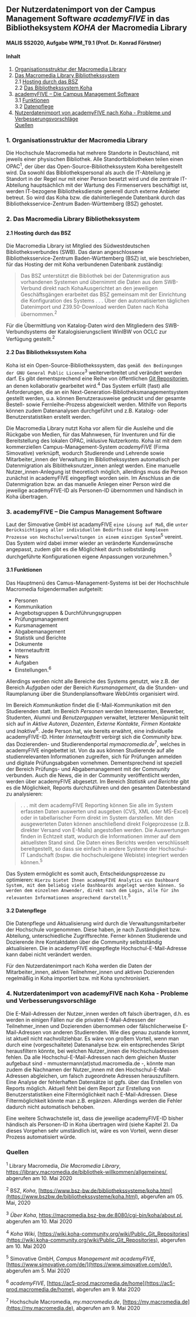 ## Der Nutzerdatenimport von der Campus Management Software *academyFIVE* in das Bibliotheksystem *KOHA* der Macromedia Library
#### MALIS SS2020, Aufgabe WPM_T9.1 (Prof. Dr. Konrad Förstner)

#### Inhalt
1. [Organisationsstruktur der Macromedia Library](#macromedialibrary)  
2. [Das Macromedia Library Bibliothekssystem](#Bibliothekssystem)  
    2.1 [Hosting durch das BSZ](#Hosting)    
    2.2 [Das Bibliothekssystem Koha](#Koha)      
3. [academyFIVE – Die Campus Management Software](#academyFIVE)     
    3.1 [Funktionen](#Funktionen)         
    3.2 [Datenpflege](#Datenpflege)     
4. [Nutzerdatenimport von academyFIVE nach Koha - Probleme und Verbesserungsvorschläge](#Nutzerdatenimport)   
[Quellen](#Quellen) 

### 1. Organisationsstruktur der Macromedia Library <a name="macromedialibrary" /></a>

Die Hochschule Macromedia hat mehrere Standorte in Deutschland, mit jeweils einer physischen Bibliothek. Alle Standortbibliotheken teilen einen OPAC<sup>1</sup>, der über das Open-Source-Bibliothekssystem Koha bereitgestellt wird. Da sowohl das Bibliothekspersonal als auch die IT-Abteilung je Standort in der Regel nur mit einer Person besetzt wird und die zentrale IT-Abteilung hauptsächlich mit der Wartung des Firmenservers beschäftigt ist, werden IT-bezogene Bibliotheksdienste generell durch externe Anbieter betreut. So wird das Koha bzw. die dahinterliegende Datenbank durch das Bibliotheksservice-Zentrum Baden-Württemberg (BSZ) gehostet. 
  
### 2. Das Macromedia Library Bibliothekssystem <a name="Bibliothekssystem" /></a>

#### 2.1 Hosting durch das BSZ <a name="Hosting" /></a>

Die Macromedia Library ist Mitglied des Südwestdeutschen Bibliotheksverbundes (SWB). Das daran angeschlossene Bibliotheksservice-Zentrum Baden-Württemberg (BSZ) ist, wie beschrieben, für das Hosting der mit Koha verbundenen Datenbank zuständig: 

> Das BSZ unterstützt die Bibliothek bei der Datenmigration aus vorhandenen 
> Systemen und übernimmt die Daten aus dem SWB-Verbund direkt nach
> KohaAusgerichtet an den jeweiligen Geschäftsgängen erarbeitet das BSZ 
> gemeinsam mit der Einrichtung die Konfiguration des Systems . . . Über den
> automatisierten täglichen Datenimport und Z39.50-Download werden Daten nach
> Koha übernommen.<sup>2</sup>  

Für die Übermittlung von Katalog-Daten wird den Mitgliedern des SWB-Verbundsystems der Katalogisierungsclient WinIBW von OCLC zur Verfügung gestellt.<sup>2</sup>   
   
#### 2.2 Das Bibliothekssystem Koha <a name="Koha" /></a>

Koha ist ein Open-Source-Bibliothekssystem, das `gemäß den Bedingungen der GNU General Public Licence`<sup>3</sup> weiterverbreitet und verändert werden darf. Es gibt dementsprechend eine Reihe von öffentlichen [Git Repositorien](http://git.koha-community.org/gitweb/), an denen kollaborativ gearbeitet wird.<sup>4</sup> Das System erfüllt (fast) alle Anforderungen, die an ein Next-Generation-Bibliotheksmanagementsystem gestellt werden, u.a. können Benutzerausweise gedruckt und der gesamte Bestell- sowie Fernleihe-Prozess abgewickelt werden. Mithilfe von Reports können zudem Datenanalysen durchgeführt und z.B. Katalog- oder Benutzerstatistiken erstellt werden.  

Die Macromedia Library nutzt Koha vor allem für die Ausleihe und die Rückgabe von Medien, für das Mahnwesen, für Inventuren und für die Bereitstellung des lokalen OPAC, inklusive Nutzerkonto. Koha ist mit dem kommerziellen Campus-Management-System *academyFIVE* (Firma Simovative) verknüpft, wodurch Studierende und Lehrende sowie Mitarbeiter_innen der Verwaltung im Bibliothekssystem automatisch per Datenmigration als Biblitheksnutzer_innen anlegt werden. Eine manuelle Nutzer_innen-Anlegung ist theoretisch möglich, allerdings muss die Person zunächst in academyFIVE eingepflegt worden sein. Im Anschluss an die Datenmigration bzw. an das manuelle Anlegen einer Person wird die jeweilige academyFIVE-ID als Personen-ID übernommen und händisch in Koha übertragen.

### 3. academyFIVE – Die Campus Management Software <a name="academyFIVE" /></a>

Laut der Simovative GmbH ist acadamyFIVE `eine Lösung auf Maß`, die `unter Berücksichtigung aller individuellen Bedürfnisse die komplexen Prozesse von Hochschulverwaltungen in einem einzigen System`<sup>5</sup>  vereint.
Das System wird dabei immer wieder an veränderte Kundenwünsche angepasst, zudem gibt es die Möglichkeit durch selbstständig durchgeführte Konfigurationen eigene Anpassungen vorzunehmen.<sup>5</sup>

#### 3.1 Funktionen  <a name="Funktionen"></a>
   
Das Hauptmenü des Camus-Management-Systems ist bei der Hochschhule Macromedia folgendermaßen aufgeteilt:
- Personen
- Kommunikation
- Angebotsgruppen & Durchführungsgruppen
- Prüfungsmanagement
- Kursmanagement
- Abgabemanagement
- Statistik und Berichte
- Dokumente
- Internetauftritt
- News
- Aufgaben
- Einstellungen.<sup>6</sup>
        
Allerdings werden nicht alle Bereiche des Systems genutzt, wie z.B. der Bereich *Aufgaben* oder der Bereich *Kursmanagement*, da die Stunden- und Raumplanung über die Stundenplansoftware *WebUntis* organisiert wird. 

Im Bereich *Kommunikation* findet die E-Mail-Kommunikation mit den Studierenden statt. Im Bereich *Personen* werden Interessenten, Bewerber, Studenten, Alumni und *Benutzerguppen* verwaltet, letzterer Menüpunkt teilt sich auf in *Aktive Autoren*, *Dozenten*, *Externe Kontakte*, *Firmen Kontakte* und *Inaktive*<sup>6</sup>. Jede Person hat, wie bereits erwähnt, eine individuelle academyFIVE-ID. Hinter *Internetauftritt* verbirgt sich die *Community* bzw. das Dozierenden- und Studierendenportal *mymacromedia.de*<sup>7</sup>, welches in academyFIVE eingebettet ist. Von da aus können Studierende auf alle studienrelevanten Informationen zugreifen, sich für Prüfungen anmelden und digitale Prüfungsabgaben vornehmen. Dementsprechend ist speziell der Bereich Prüfungs- und Abgabemanagement mit der Community verbunden. Auch die News, die in der Community veröffentlicht werden, werden über academyFIVE abgesetzt. Im Bereich *Statistik und Berichte* gibt es die Möglichkeit, Reports durchzuführen und den gesamten Datenbestand zu analysieren:

> . . . mit dem academyFIVE Reporting können Sie alle im System erfassten Daten 
> auswerten und ausgeben (CVS, XML oder MS-Excel) oder in tabellarischer Form 
> direkt im System darstellen. Mit den ausgewerteten Daten können anschließend 
> direkt Folgeprozesse (z.B. direkter Versand von E-Mails) angestoßen werden.
> Die Auswertungen finden in Echtzeit statt, wodurch die Informationen immer auf 
> dem aktuellsten Stand sind. Die Daten eines Berichts werden verschlüsselt
> bereitgestellt, so dass  sie einfach in andere Systeme der Hochschul-IT
> Landschaft (bspw. die hochschuleigene Webiste) integriert werden können.<sup>5</sup> 

Das System ermöglicht es somit auch, Entscheidungsprozesse zu optimieren: `Hierzu bietet Ihnen academyFIVE Analytics ein Dashboard System, mit dem beliebig viele Dashboards angelegt werden können. So werden dem einzelnen Anwender, direkt nach dem Login, alle für ihn relevanten Informationen ansprechend darstellt`.<sup>5</sup> 
   
#### 3.2 Datenpflege <a name="Datenpflege" /></a>

Die Datenpflege und Aktualisierung wird durch die Verwaltungsmitarbeiter der Hochschule vorgenommen. Diese haben, je nach Zuständigkeit bzw. Abteilung, unterschiedliche Zugriffsrechte. Ferner können Studierende und Dozierende ihre Kontaktdaten über die Community selbstständig aktualisieren. Die in academyFIVE eingepflegte Hochschul-E-Mail-Adresse kann dabei nicht verändert werden.

Für den Nutzerdatenimport nach Koha werden die Daten der Mitarbeiter_innen, aktiven Teilnehmer_innen und aktiven Dozierenden regelmäßig in Koha importiert bzw. mit Koha synchronisiert.

### 4. Nutzerdatenimport von academyFIVE nach Koha - Probleme und Verbesserungsvorschläge <a name="Nutzerdatenimport" /></a>

Die E-Mail-Adressen der Nutzer_innen werden oft falsch übertragen, d.h. es werden in einigen Fällen nur die privaten E-Mail-Adressen der Teilnehmer_innen und Dozierenden übernommen oder fälschlicherweise E-Mail-Adressen von anderen Studierenden. Wie dies genau zustande kommt, ist aktuell nicht nachvollziehbar. Es wäre von großem Vorteil, wenn man durch eine (vorgeschaltete) Datenanalyse bzw. ein entsprechendes Skript herausfiltern könnte, bei welchen Nutzer_innen die Hochschuladressen fehlen. Da alle Hochschul-E-Mail-Adressen nach dem gleichen Muster aufgebaut sind - mmustermann(at)stud.macromedia.de -, könnte man zudem die Nachnamen der Nutzer_innen mit den Hochschul-E-Mail-Adressen abgleichen, um falsch zugeordnete Adressen herauszufiltern. Eine Analyse der fehlerhaften Datensätze ist ggfs. über das Erstellen von Reports möglich. Aktuell fehlt bei dem Report zur Erstellung von Benutzerstatistiken  eine Filtermöglichkeit nach E-Mail-Adressen. Diese Filtermöglichkeit könnte man z.B. ergänzen. Allerdings werden die Fehler dadurch nicht automatisch behoben.

Eine weitere Schwachstelle ist, dass die jeweilige academyFIVE-ID bisher händisch als Personen-ID in Koha übertragen wird (siehe Kapitel 2). Da dieses Vorgehen sehr umständlich ist, wäre es von Vorteil, wenn dieser Prozess automatisiert würde. 

### Quellen <a name="Quellen" /></a>

<sup>1</sup> Library Macromedia, _Die Macromedia Library_, https://library.macromedia.de/bibliothek-willkommen/allgemeines/, abgerufen am 10. Mai 2020

<sup>2</sup> BSZ, _Koha_, [https://www.bsz-bw.de/bibliothekssysteme/koha.html](https://www.bszbw.de/bibliothekssysteme/koha.html), abgerufen am 05. Mai, 2020

<sup>3</sup> _Über Koha_, https://macromedia.bsz-bw.de:8080/cgi-bin/koha/about.pl, abgerufen am 10. Mai 2020

<sup>4</sup> _Koha Wiki_, [https://wiki.koha-community.org/wiki/Public_Git_Repositories](https://wiki.koha-community.org/wiki/Public_Git_Repositories), abgerufen am 10. Mai 2020

<sup>5</sup> Simovative GmbH, _Campus Management mit academyFIVE_, [https://www.simovative.com/de/](https://www.simovative.com/de/), abgerufen am 5. Mai 2020 

<sup>6</sup> _academyFIVE_, [https://ac5-prod.macromedia.de/home](https://ac5-prod.macromedia.de/home), abgerufen am 9. Mai 2020

<sup>7</sup> Hochschule Macromedia, _my.macromedia.de_, [https://my.macromedia.de](https://my.macromedia.de), abgerufen am 9. Mai 2020 
